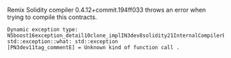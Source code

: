 Remix Solidity compiler 0.4.12+commit.194ff033 throws an error when trying to compile this contracts.

```Internal exception in StandardCompiler::compileInternal: /src/libsolidity/ast/ASTJsonConverter.cpp(791): Throw in function string dev::solidity::ASTJsonConverter::functionCallKind(dev::solidity::FunctionCallKind)
Dynamic exception type: N5boost16exception_detail10clone_implIN3dev8solidity21InternalCompilerErrorEEE
std::exception::what: std::exception
[PN3dev11tag_commentE] = Unknown kind of function call .
```
